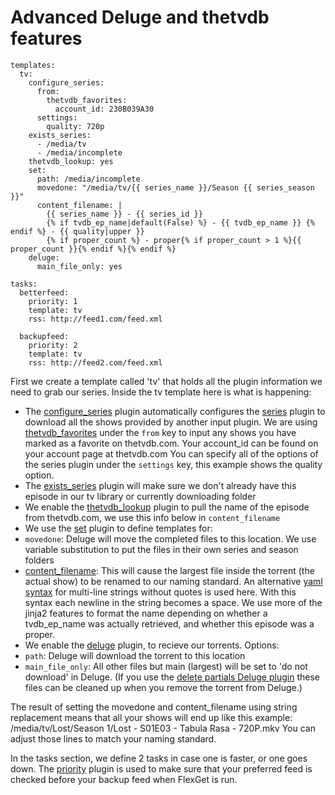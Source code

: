 # Advanced Deluge and thetvdb features
```
templates:
  tv:
    configure_series:
      from:
        thetvdb_favorites:
          account_id: 230B039A30
      settings:
        quality: 720p
    exists_series:
      - /media/tv
      - /media/incomplete
    thetvdb_lookup: yes
    set:
      path: /media/incomplete
      movedone: "/media/tv/{{ series_name }}/Season {{ series_season }}"
      content_filename: |
        {{ series_name }} - {{ series_id }}
        {% if tvdb_ep_name|default(False) %} - {{ tvdb_ep_name }} {% endif %} - {{ quality|upper }}
        {% if proper_count %} - proper{% if proper_count > 1 %}{{ proper_count }}{% endif %}{% endif %}
    deluge:
      main_file_only: yes

tasks:
  betterfeed:
    priority: 1
    template: tv
    rss: http://feed1.com/feed.xml

  backupfeed:
    priority: 2
    template: tv
    rss: http://feed2.com/feed.xml
```

First we create a template called 'tv' that holds all the plugin information we need to grab our series. Inside the tv template here is what is happening:
 - The [configure_series](/Plugins/configure_series) plugin automatically configures the [series](/Plugins/series) plugin to download all the shows provided by another input plugin. We are using [thetvdb_favorites](/Plugins/thetvdb_favorites) under the `from` key to input any shows you have marked as a favorite on thetvdb.com. Your account_id can be found on your account page at thetvdb.com You can specify all of the options of the series plugin under the `settings` key, this example shows the quality option.
 - The [exists_series](/Plugins/exists_series) plugin will make sure we don't already have this episode in our tv library or currently downloading folder
 - We enable the [thetvdb_lookup](/Plugins/thetvdb_lookup) plugin to pull the name of the episode from thetvdb.com, we use this info below in `content_filename`
 - We use the [set](/Plugins/set) plugin to define templates for:
  - `movedone`: Deluge will move the completed files to this location. We use variable substitution to put the files in their own series and season folders
  - [content_filename](/Plugins/deluge#ContentRenaming): This will cause the largest file inside the torrent (the actual show) to be renamed to our naming standard. An alternative [yaml syntax](http://www.yaml.org/spec/current.html#id2503232) for multi-line strings without quotes is used here. With this syntax each newline in the string becomes a space. We use more of the jinja2 features to format the name depending on whether a tvdb_ep_name was actually retrieved, and whether this episode was a proper. 
 - We enable the [deluge](/Plugins/deluge) plugin, to recieve our torrents. Options:
  - `path`: Deluge will download the torrent to this location
  - `main_file_only`: All other files but main (largest) will be set to 'do not download' in Deluge. (If you use the [delete partials Deluge plugin](http://dev.deluge-torrent.org/wiki/Plugins#DelugePlugins3rdParty) these files can be cleaned up when you remove the torrent from Deluge.) 

The result of setting the movedone and content_filename using string replacement means that all your shows will end up like this example:
 /media/tv/Lost/Season 1/Lost - S01E03 - Tabula Rasa - 720P.mkv
You can adjust those lines to match your naming standard.

In the tasks section, we define 2 tasks in case one is faster, or one goes down. The [priority](/Plugins/priority) plugin is used to make sure that your preferred feed is checked before your backup feed when FlexGet is run.